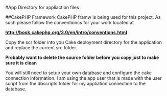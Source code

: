 #App Directory for appliaction files

##CakePHP Framework
CakePHP framw is being used for this project. As such please follow the conventioncs for your work located at 

**http://book.cakephp.org/3.0/en/intro/conventions.html**

Copy the scr folder into you Cake deployment directory for the application and replace the current src folder.

  **Probably want to delete the source folder before you copy just to make sure it is clean**
  
  You will still need to setup your own database and configure the cake connection information. I am using the app user that is made with the user script from the dbscripts folder for my appliation connection to the database. 
  
  
  
